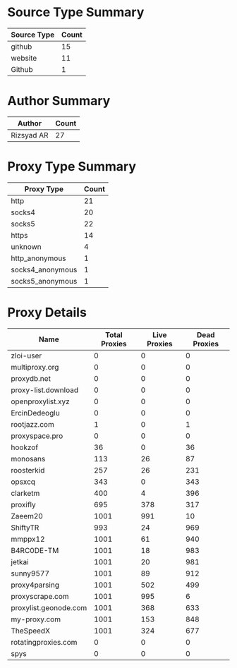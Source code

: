 # Source Type Summary

| Source Type | Count |
|-------------|-------|
| github | 15 |
| website | 11 |
| Github | 1 |


# Author Summary

| Author | Count |
|--------|-------|
| Rizsyad AR | 27 |


# Proxy Type Summary

| Proxy Type | Count |
|------------|-------|
| http | 21 |
| socks4 | 20 |
| socks5 | 22 |
| https | 14 |
| unknown | 4 |
| http_anonymous | 1 |
| socks4_anonymous | 1 |
| socks5_anonymous | 1 |


# Proxy Details

| Name | Total Proxies | Live Proxies | Dead Proxies |
|------|---------------|--------------|---------------|
| zloi-user | 0 | 0 | 0 |
| multiproxy.org | 0 | 0 | 0 |
| proxydb.net | 0 | 0 | 0 |
| proxy-list.download | 0 | 0 | 0 |
| openproxylist.xyz | 0 | 0 | 0 |
| ErcinDedeoglu | 0 | 0 | 0 |
| rootjazz.com | 1 | 0 | 1 |
| proxyspace.pro | 0 | 0 | 0 |
| hookzof | 36 | 0 | 36 |
| monosans | 113 | 26 | 87 |
| roosterkid | 257 | 26 | 231 |
| opsxcq | 343 | 0 | 343 |
| clarketm | 400 | 4 | 396 |
| proxifly | 695 | 378 | 317 |
| Zaeem20 | 1001 | 991 | 10 |
| ShiftyTR | 993 | 24 | 969 |
| mmppx12 | 1001 | 61 | 940 |
| B4RC0DE-TM | 1001 | 18 | 983 |
| jetkai | 1001 | 20 | 981 |
| sunny9577 | 1001 | 89 | 912 |
| proxy4parsing | 1001 | 502 | 499 |
| proxyscrape.com | 1001 | 995 | 6 |
| proxylist.geonode.com | 1001 | 368 | 633 |
| my-proxy.com | 1001 | 153 | 848 |
| TheSpeedX | 1001 | 324 | 677 |
| rotatingproxies.com | 0 | 0 | 0 |
| spys | 0 | 0 | 0 |
